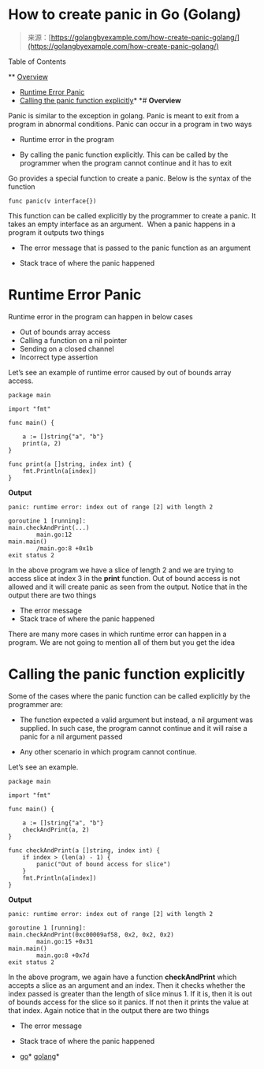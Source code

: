 <!--yml
category: 未分类
date: 2024-10-13 06:26:32
-->

# How to create panic in Go (Golang)

> 来源：[https://golangbyexample.com/how-create-panic-golang/](https://golangbyexample.com/how-create-panic-golang/)

Table of Contents

 **   [Overview](#Overview "Overview")
*   [Runtime Error Panic](#Runtime_Error_Panic "Runtime Error Panic")
*   [Calling the panic function explicitly](#Calling_the_panic_function_explicitly "Calling the panic function explicitly")*  *# **Overview**

Panic is similar to the exception in golang. Panic is meant to exit from a program in abnormal conditions. Panic can occur in a program in two ways

*   Runtime error in the program

*   By calling the panic function explicitly. This can be called by the programmer when the program cannot continue and it has to exit

Go provides a special function to create a panic. Below is the syntax of the function

```
func panic(v interface{})
```

This function can be called explicitly by the programmer to create a panic. It takes an empty interface as an argument.  When a panic happens in a  program it outputs two things

*   The error message that is passed to the panic function as an argument

*   Stack trace of where the panic happened

# **Runtime Error Panic**

Runtime error in the program can happen in below cases

*   Out of bounds array access
*   Calling a function on a nil pointer
*   Sending on a closed channel
*   Incorrect type assertion

Let’s see an example of runtime error caused by out of bounds array access.

```
package main

import "fmt"

func main() {

	a := []string{"a", "b"}
	print(a, 2)
}

func print(a []string, index int) {
	fmt.Println(a[index])
}
```

**Output**

```
panic: runtime error: index out of range [2] with length 2

goroutine 1 [running]:
main.checkAndPrint(...)
        main.go:12
main.main()
        /main.go:8 +0x1b
exit status 2
```

In the above program we have a slice of length 2 and we are trying to access slice at index 3 in the **print** function. Out of bound access is not allowed and it will create panic as seen from the output. Notice that in the output there are two things

*   The error message
*   Stack trace of where the panic happened

There are many more cases in which runtime error can happen in a program. We are not going to mention all of them but you get the idea

# **Calling the panic function explicitly**

Some of the cases where the panic function can be called explicitly by the programmer are:

*   The function expected a valid argument but instead, a nil argument was supplied. In such case, the program cannot continue and it will raise a panic for a nil argument passed

*   Any other scenario in which program cannot continue.

Let’s see an example.

```
package main

import "fmt"

func main() {

	a := []string{"a", "b"}
	checkAndPrint(a, 2)
}

func checkAndPrint(a []string, index int) {
	if index > (len(a) - 1) {
		panic("Out of bound access for slice")
	}
	fmt.Println(a[index])
}
```

**Output**

```
panic: runtime error: index out of range [2] with length 2

goroutine 1 [running]:
main.checkAndPrint(0xc00009af58, 0x2, 0x2, 0x2)
        main.go:15 +0x31
main.main()
        main.go:8 +0x7d
exit status 2
```

In the above program, we again have a function **checkAndPrint** which accepts a slice as an argument and an index. Then it checks whether the index passed is greater than the length of slice minus 1\. If it is, then it is out of bounds access for the slice so it panics. If not then it prints the value at that index. Again notice that in the output there are two things

*   The error message

*   Stack trace of where the panic happened

*   [go](https://golangbyexample.com/tag/go/)*   [golang](https://golangbyexample.com/tag/golang/)*